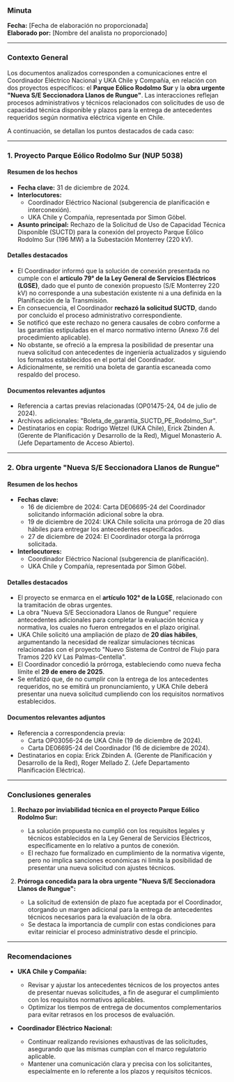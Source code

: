 ### **Minuta**

**Fecha:** [Fecha de elaboración no proporcionada]  
**Elaborado por:** [Nombre del analista no proporcionado]  

---

### **Contexto General**
Los documentos analizados corresponden a comunicaciones entre el Coordinador Eléctrico Nacional y UKA Chile y Compañía, en relación con dos proyectos específicos: el **Parque Eólico Rodolmo Sur** y la **obra urgente "Nueva S/E Seccionadora Llanos de Rungue"**. Las interacciones reflejan procesos administrativos y técnicos relacionados con solicitudes de uso de capacidad técnica disponible y plazos para la entrega de antecedentes requeridos según normativa eléctrica vigente en Chile. 

A continuación, se detallan los puntos destacados de cada caso:

---

### **1. Proyecto Parque Eólico Rodolmo Sur (NUP 5038)**

#### **Resumen de los hechos**
- **Fecha clave:** 31 de diciembre de 2024.  
- **Interlocutores:**  
  - Coordinador Eléctrico Nacional (subgerencia de planificación e interconexión).  
  - UKA Chile y Compañía, representada por Simon Göbel.  
- **Asunto principal:** Rechazo de la Solicitud de Uso de Capacidad Técnica Disponible (SUCTD) para la conexión del proyecto Parque Eólico Rodolmo Sur (196 MW) a la Subestación Monterrey (220 kV).  

#### **Detalles destacados**
- El Coordinador informó que la solución de conexión presentada no cumple con el **artículo 79° de la Ley General de Servicios Eléctricos (LGSE)**, dado que el punto de conexión propuesto (S/E Monterrey 220 kV) no corresponde a una subestación existente ni a una definida en la Planificación de la Transmisión.  
- En consecuencia, el Coordinador **rechazó la solicitud SUCTD**, dando por concluido el proceso administrativo correspondiente.  
- Se notificó que este rechazo no genera causales de cobro conforme a las garantías estipuladas en el marco normativo interno (Anexo 7.6 del procedimiento aplicable).  
- No obstante, se ofreció a la empresa la posibilidad de presentar una nueva solicitud con antecedentes de ingeniería actualizados y siguiendo los formatos establecidos en el portal del Coordinador.  
- Adicionalmente, se remitió una boleta de garantía escaneada como respaldo del proceso.  

#### **Documentos relevantes adjuntos**  
- Referencia a cartas previas relacionadas (OP01475-24, 04 de julio de 2024).  
- Archivos adicionales: "Boleta_de_garantía_SUCTD_PE_Rodolmo_Sur".  
- Destinatarios en copia: Rodrigo Wetzel (UKA Chile), Erick Zbinden A. (Gerente de Planificación y Desarrollo de la Red), Miguel Monasterio A. (Jefe Departamento de Acceso Abierto).  

---

### **2. Obra urgente "Nueva S/E Seccionadora Llanos de Rungue"**

#### **Resumen de los hechos**
- **Fechas clave:**  
  - 16 de diciembre de 2024: Carta DE06695-24 del Coordinador solicitando información adicional sobre la obra.  
  - 19 de diciembre de 2024: UKA Chile solicita una prórroga de 20 días hábiles para entregar los antecedentes especificados.  
  - 27 de diciembre de 2024: El Coordinador otorga la prórroga solicitada.  
- **Interlocutores:**  
  - Coordinador Eléctrico Nacional (subgerencia de planificación).  
  - UKA Chile y Compañía, representada por Simon Göbel.  

#### **Detalles destacados**
- El proyecto se enmarca en el **artículo 102° de la LGSE**, relacionado con la tramitación de obras urgentes.  
- La obra "Nueva S/E Seccionadora Llanos de Rungue" requiere antecedentes adicionales para completar la evaluación técnica y normativa, los cuales no fueron entregados en el plazo original.  
- UKA Chile solicitó una ampliación de plazo de **20 días hábiles**, argumentando la necesidad de realizar simulaciones técnicas relacionadas con el proyecto "Nuevo Sistema de Control de Flujo para Tramos 220 kV Las Palmas-Centella".  
- El Coordinador concedió la prórroga, estableciendo como nueva fecha límite el **29 de enero de 2025**.  
- Se enfatizó que, de no cumplir con la entrega de los antecedentes requeridos, no se emitirá un pronunciamiento, y UKA Chile deberá presentar una nueva solicitud cumpliendo con los requisitos normativos establecidos.  

#### **Documentos relevantes adjuntos**  
- Referencia a correspondencia previa:  
  - Carta OP03056-24 de UKA Chile (19 de diciembre de 2024).  
  - Carta DE06695-24 del Coordinador (16 de diciembre de 2024).  
- Destinatarios en copia: Erick Zbinden A. (Gerente de Planificación y Desarrollo de la Red), Roger Mellado Z. (Jefe Departamento Planificación Eléctrica).  

---

### **Conclusiones generales**
1. **Rechazo por inviabilidad técnica en el proyecto Parque Eólico Rodolmo Sur:**  
   - La solución propuesta no cumplió con los requisitos legales y técnicos establecidos en la Ley General de Servicios Eléctricos, específicamente en lo relativo a puntos de conexión.  
   - El rechazo fue formalizado en cumplimiento de la normativa vigente, pero no implica sanciones económicas ni limita la posibilidad de presentar una nueva solicitud con ajustes técnicos.  

2. **Prórroga concedida para la obra urgente "Nueva S/E Seccionadora Llanos de Rungue":**  
   - La solicitud de extensión de plazo fue aceptada por el Coordinador, otorgando un margen adicional para la entrega de antecedentes técnicos necesarios para la evaluación de la obra.  
   - Se destaca la importancia de cumplir con estas condiciones para evitar reiniciar el proceso administrativo desde el principio.  

---

### **Recomendaciones**
- **UKA Chile y Compañía:**  
   - Revisar y ajustar los antecedentes técnicos de los proyectos antes de presentar nuevas solicitudes, a fin de asegurar el cumplimiento con los requisitos normativos aplicables.  
   - Optimizar los tiempos de entrega de documentos complementarios para evitar retrasos en los procesos de evaluación.  

- **Coordinador Eléctrico Nacional:**  
   - Continuar realizando revisiones exhaustivas de las solicitudes, asegurando que las mismas cumplan con el marco regulatorio aplicable.  
   - Mantener una comunicación clara y precisa con los solicitantes, especialmente en lo referente a los plazos y requisitos técnicos.  
